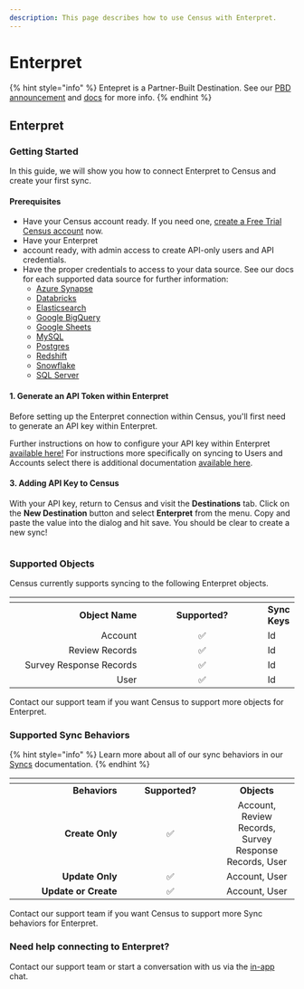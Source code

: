 ```yaml
---
description: This page describes how to use Census with Enterpret.
---
```


# Enterpret

{% hint style="info" %}
Entepret is a Partner-Built Destination. See our [PBD announcement](https://www.getcensus.com/blog/announcing-partner-built-destinations) and [docs](https://developers.getcensus.com/custom-destinations/partner-destinations) for more info.
{% endhint %}

## Enterpret

### Getting Started

In this guide, we will show you how to connect Enterpret to Census and create your first sync.

#### Prerequisites

* Have your Census account ready. If you need one, [create a Free Trial Census account](https://app.getcensus.com/) now.
* Have your Enterpret
* account ready, with admin access to create API-only users and API credentials.
* Have the proper credentials to access to your data source. See our docs for each supported data source for further information:
  * [Azure Synapse](../sources/available-sources/azure-synapse.md)
  * [Databricks](https://docs.getcensus.com/sources/databricks)
  * [Elasticsearch](https://docs.getcensus.com/sources/elasticsearch)
  * [Google BigQuery](https://docs.getcensus.com/sources/google-bigquery)
  * [Google Sheets](https://docs.getcensus.com/sources/google-sheets)
  * [MySQL](https://docs.getcensus.com/sources/mysql)
  * [Postgres](https://docs.getcensus.com/sources/postgres)
  * [Redshift](https://docs.getcensus.com/sources/redshift)
  * [Snowflake](https://docs.getcensus.com/sources/snowflake)
  * [SQL Server](https://docs.getcensus.com/sources/sql-server)

#### 1. Generate an API Token within Enterpret

Before setting up the Enterpret connection within Census, you'll first need to generate an API key within Enterpret.

Further instructions on how to configure your API key within Enterpret [available here!](https://helpcenter.enterpret.com/en/articles/8317703-census-integration) For instructions more specifically on syncing to Users and Accounts select there is additional documentation [available here](https://helpcenter.enterpret.com/en/articles/8611269-syncing-users-and-accounts).

#### 3. Adding API Key to Census

With your API key, return to Census and visit the **Destinations** tab. Click on the **New Destination** button and select **Enterpret** from the menu. Copy and paste the value into the dialog and hit save. You should be clear to create a new sync!

<figure><img src="../.gitbook/assets/Screenshot 2024-02-05 at 12.10.36 PM.png" alt=""><figcaption></figcaption></figure>

### Supported Objects

Census currently supports syncing to the following Enterpret objects.

<table data-header-hidden><thead><tr><th width="236.33333333333331" align="right"></th><th width="214" align="center"></th><th></th></tr></thead><tbody><tr><td align="right"><strong>Object Name</strong></td><td align="center"><strong>Supported?</strong></td><td><strong>Sync Keys</strong></td></tr><tr><td align="right">Account</td><td align="center">✅</td><td>Id</td></tr><tr><td align="right">Review Records</td><td align="center">✅</td><td>Id</td></tr><tr><td align="right">Survey Response Records</td><td align="center">✅</td><td>Id</td></tr><tr><td align="right">User</td><td align="center">✅</td><td>Id</td></tr></tbody></table>

Contact our support team if you want Census to support more objects for Enterpret.

### Supported Sync Behaviors

{% hint style="info" %}
Learn more about all of our sync behaviors in our [Syncs](../syncs/overview.md) documentation.
{% endhint %}

<table data-header-hidden><thead><tr><th width="182.33333333333331" align="right"></th><th width="156.42460567823346" align="center"></th><th align="center"></th></tr></thead><tbody><tr><td align="right"><strong>Behaviors</strong></td><td align="center"><strong>Supported?</strong></td><td align="center"><strong>Objects</strong></td></tr><tr><td align="right"><strong>Create Only</strong></td><td align="center">✅</td><td align="center">Account, Review Records, Survey Response Records, User</td></tr><tr><td align="right"><strong>Update Only</strong></td><td align="center">✅</td><td align="center">Account, User</td></tr><tr><td align="right"><strong>Update or Create</strong></td><td align="center">✅</td><td align="center">Account, User</td></tr></tbody></table>

Contact our support team if you want Census to support more Sync behaviors for Enterpret.

### Need help connecting to Enterpret?

Contact our support team or start a conversation with us via the [in-app](https://app.getcensus.com) chat.
